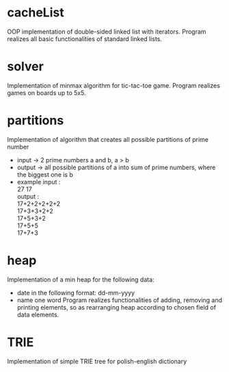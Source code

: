 # cacheList 
OOP implementation of double-sided linked list with iterators. Program realizes all basic functionalities of standard linked lists.

# solver 
Implementation of minmax algorithm for tic-tac-toe game. Program realizes games on boards up to 5x5.

# partitions
Implementation of algorithm that creates all possible partitions of prime number
- input -> 2 prime numbers a and b, a > b
- output -> all possible partitions of a into sum of prime numbers, where the biggest one is b
- example      input :<br>
                        27 17<br>
               output : <br>
                        17+2+2+2+2+2 <br>
                        17+3+3+2+2<br>
                        17+5+3+2<br>
                        17+5+5<br>
                        17+7+3

# heap
Implementation of a min heap for the following data:
- date in the following format: dd-mm-yyyy
- name one word
Program realizes functionalities of adding, removing and printing elements, so as rearranging heap according to chosen field of data elements.

# TRIE 
Implementation of simple TRIE tree for polish-english dictionary
